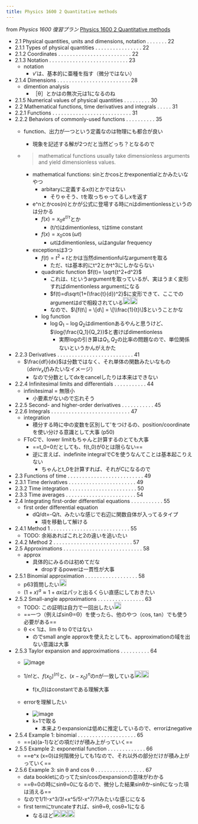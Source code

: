 ```yaml
---
title: Physics 1600 2 Quantitative methods
---
```


from *Physics 1600 復習プラン*
[Physics 1600 2 Quantitative methods](Physics%201600%202%20Quantitative%20methods.md)

* 2.1 Physical quantities, units and dimensions, notation . . . . . . . 22
* 2.1.1 Types of physical quantities . . . . . . . . . . . . . . . . 22
* 2.1.2 Coordinates . . . . . . . . . . . . . . . . . . . . . . . . . 22
* 2.1.3 Notation . . . . . . . . . . . . . . . . . . . . . . . . . . . 23
  * notation
    * $v'$は、基本的に亜種を指す（微分ではない）
* 2.1.4 Dimensions . . . . . . . . . . . . . . . . . . . . . . . . . 28
  * dimention analysis
    * ［θ］とかはの無次元は1になるのね
* 2.1.5 Numerical values of physical quantities . . . . . . . . . 30
* 2.2 Mathematical functions, time derivatives and integrals . . . . . 31
* 2.2.1 Functions . . . . . . . . . . . . . . . . . . . . . . . . . . . 31
* 2.2.2 Behaviors of commonly-used functions . . . . . . . . . . 35
  * function、出力が一つという定義なのは物理にも都合が良い
    * 現象を記述する解が2つだと当然どっち？となるので
  * 
     > 
     > mathematical functions usually take dimensionless arguments and yield dimensionless values.
    
    * mathematical functions: sinとかcosとかexponentialとかみたいなやつ
      * arbitaryに定義するx(t)とかではない
        * そりゃそう、tを取っちゃってるしxを返す
    * e^nとかcos(n)とかが公式に登場する時にnはdimentionlessというのは分かる
      * $f(x)=x_0e^{t/τ}$とか
        * (t/τ)はdimentionless, τはtime constant
      * $f(x)=x_0\cos(\omega t)$
        * ωtはdimentionless, ωはangular frequency
    * exceptionsは3つ
      * $f(t)=t^2+t$とかは当然dimentionfulなargumentを取る
        * ただ、tは基本的にt^2とかt^3にしかならない
      * quadratic function $f(t)= \sqrt{t^2+d^2}$
        * これは、tというargumentを取っているが、実はうまく変形すればdimentionless argumentになる
        * $f(t)=d\sqrt{1+(\frac{t}{d})^2}$に変形できて、ここでのargumentはdで相殺されている<img src='https://scrapbox.io/api/pages/blu3mo-public/blu3mo/icon' alt='blu3mo.icon' height="19.5"/><img src='https://scrapbox.io/api/pages/blu3mo-public/blu3mo/icon' alt='blu3mo.icon' height="19.5"/>
        * なので、$\[f(t\] = \[d\] = \[\\frac{1}{t}\]$ということかな
      * log function
        * $\log{Q_1}-\log{Q_2}$はdimentionあるやんと思うけど、$\log{\frac{Q_1}{Q_2}}$と書けばdimentionless
          * 実際logの引き算は$Q_1, Q_2$の比率の問題なので、単位関係ないというかんがえかた
* 2.2.3 Derivatives . . . . . . . . . . . . . . . . . . . . . . . . . . 41
  * $\frac{df}{dx}$は分数ではなく、それ単体の関数みたいなもの（$deriv_x(f)$みたいなイメージ）
    * なので分数としてdxをcancelしたりは本来はできない
* 2.2.4 Infinitesimal limits and differentials . . . . . . . . . . . 44
  * infinitesimal = 無限小
    * 小要素がないので忘れそう
* 2.2.5 Second- and higher-order derivatives . . . . . . . . . . . 45
* 2.2.6 Integrals . . . . . . . . . . . . . . . . . . . . . . . . . . . 47
  * integration
    * 積分する時に中の変数を区別して'をつけるの、position/coordinateを使い分ける意識として大事 (p50)
  * FToCで、lower limitもちゃんと計算するのとても大事
    * ==t_0=0だとしても、f(t_0)が0とは限らない==
    * 逆に言えば、indefinite integralでCを使うなんてことは基本起こりえない
      * ちゃんとt_0を計算すれば、それがCになるので
* 2.3 Functions of time . . . . . . . . . . . . . . . . . . . . . . . . . . 49
* 2.3.1 Time derivatives . . . . . . . . . . . . . . . . . . . . . . . 49
* 2.3.2 Time integration . . . . . . . . . . . . . . . . . . . . . . . 50
* 2.3.3 Time averages . . . . . . . . . . . . . . . . . . . . . . . . 54
* 2.4 Integrating first-order differential equations . . . . . . . . . . . 55
  * first order differential equation
    * dQ/dt=-Q/t、みたいな感じで右辺に関数自体が入ってるタイプ
      * 項を移動して解ける
* 2.4.1 Method 1 . . . . . . . . . . . . . . . . . . . . . . . . . . . 55
  * TODO: 余裕あればこれと2の違いを追いたい
* 2.4.2 Method 2 . . . . . . . . . . . . . . . . . . . . . . . . . . . 57
* 2.5 Approximations . . . . . . . . . . . . . . . . . . . . . . . . . . . 58
  * approx
    * 具体的にみるのは初めてだな
      * dropするpowerは一貫性が大事
* 2.5.1 Binomial approximation . . . . . . . . . . . . . . . . . . 58
  - p63質問したい<img src='https://scrapbox.io/api/pages/blu3mo-public/blu3mo/icon' alt='blu3mo.icon' height="19.5"/>
  - $(1+x)^a\approx 1+ax$はパッと出るくらい直感にしておきたい
* 2.5.2 Small-angle approximations . . . . . . . . . . . . . . . . 63
  * TODO: この証明は自力で一回出したい<img src='https://scrapbox.io/api/pages/blu3mo-public/blu3mo/icon' alt='blu3mo.icon' height="19.5"/>
  * ==一つ（例えばsinΘ=Θ）を使ったら、他のやつ（cos, tan）でも使う必要がある==
  * θ \<\< 1は、lim θ to 0ではない
    * のでsmall angle approxを使えたとしても、approximationの域を出ない意識は大事
* 2.5.3 Taylor expansion and approximations . . . . . . . . . . 64
  * ![image](https://gyazo.com/e72d71a9627ce5b68de5651161e20091/thumb/1000)
  * $1/n!$と、$f(x_0)^{(n)}$と、$(x-x_0)^n$のnが一致している<img src='https://scrapbox.io/api/pages/blu3mo-public/blu3mo/icon' alt='blu3mo.icon' height="19.5"/><img src='https://scrapbox.io/api/pages/blu3mo-public/blu3mo/icon' alt='blu3mo.icon' height="19.5"/>

    * f(x_0)はconstantである理解大事
  * errorを理解したい
    * ![image](https://gyazo.com/0bac192605a76cb485789d9edfcb70d6/thumb/1000)
    * k+1で取る
      * 本来よりexpansionは低めに推定しているので、errorはnegative
* 2.5.4 Example 1: binomial . . . . . . . . . . . . . . . . . . . . 65
  * ==(a)(a-1)などの項だけが積み上がっていく==
* 2.5.5 Example 2: exponential function . . . . . . . . . . . . . 66
  * ==e^x (x=0)は何階微分しても1なので、それ以外の部分だけが積み上がっていく==
* 2.5.6 Example 3: sin θ and cos θ . . . . . . . . . . . . . . . . . 67
  * data bookletにのってたsin/cosのexpansionの意味がわかる
  * ==θ=0の時にsinθ=0になるので、微分した結果sinθか-sinθになった項は消える==
  * なので1/1!-x^3/3!+x^5/5!-x^7/7!みたいな感じになる
  * first termにtruncateすれば、sinθ=θ, cosθ=1になる
    * なるほど<img src='https://scrapbox.io/api/pages/blu3mo-public/blu3mo/icon' alt='blu3mo.icon' height="19.5"/><img src='https://scrapbox.io/api/pages/blu3mo-public/blu3mo/icon' alt='blu3mo.icon' height="19.5"/><img src='https://scrapbox.io/api/pages/blu3mo-public/blu3mo/icon' alt='blu3mo.icon' height="19.5"/>
